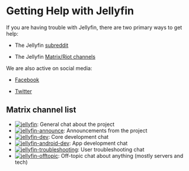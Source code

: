 # Getting Help with Jellyfin

If you are having trouble with Jellyfin, there are two primary ways to get help:

* The Jellyfin [subreddit](https://www.reddit.com/r/jellyfin)

* The Jellyfin [Matrix/Riot channels](https://matrix.to/#/+jellyfin:matrix.org)

We are also active on social media:

* [Facebook](https://www.facebook.com/Jellyfin-319514125331205)

* [Twitter](https://twitter.com/jellyfin)

## Matrix channel list

* <a href="https://matrix.to/#/#jellyfin:matrix.org"><img alt="jellyfin" src="https://img.shields.io/matrix/jellyfin:matrix.org.svg?logo=matrix&label=jellyfin"></a>: General chat about the project
* <a href="https://matrix.to/#/#jellyfin-announce:matrix.org"><img alt="jellyfin-announce" src="https://img.shields.io/matrix/jellyfin-announce:matrix.org.svg?logo=matrix&label=jellyfin-announce"></a>: Announcements from the project
* <a href="https://matrix.to/#/#jellyfin-dev:matrix.org"><img alt="jellyfin-dev" src="https://img.shields.io/matrix/jellyfin-dev:matrix.org.svg?logo=matrix&label=jellyfin-dev"></a>: Core development chat
* <a href="https://matrix.to/#/#jellyfin-android-dev:matrix.org"><img alt="jellyfin-android-dev" src="https://img.shields.io/matrix/jellyfin-android-dev:matrix.org.svg?logo=matrix&label=jellyfin-android-dev"></a>: App development chat
* <a href="https://matrix.to/#/#jellyfin-troubleshooting:matrix.org"><img alt="jellyfin-troubleshooting" src="https://img.shields.io/matrix/jellyfin-troubleshooting:matrix.org.svg?logo=matrix&label=jellyfin-troubleshooting"></a>: User troubleshooting chat
* <a href="https://matrix.to/#/#jellyfin-offtopic:matrix.org"><img alt="jellyfin-offtopic" src="https://img.shields.io/matrix/jellyfin-offtopic:matrix.org.svg?logo=matrix&label=jellyfin-offtopic"></a>: Off-topic chat about anything (mostly servers and tech)
